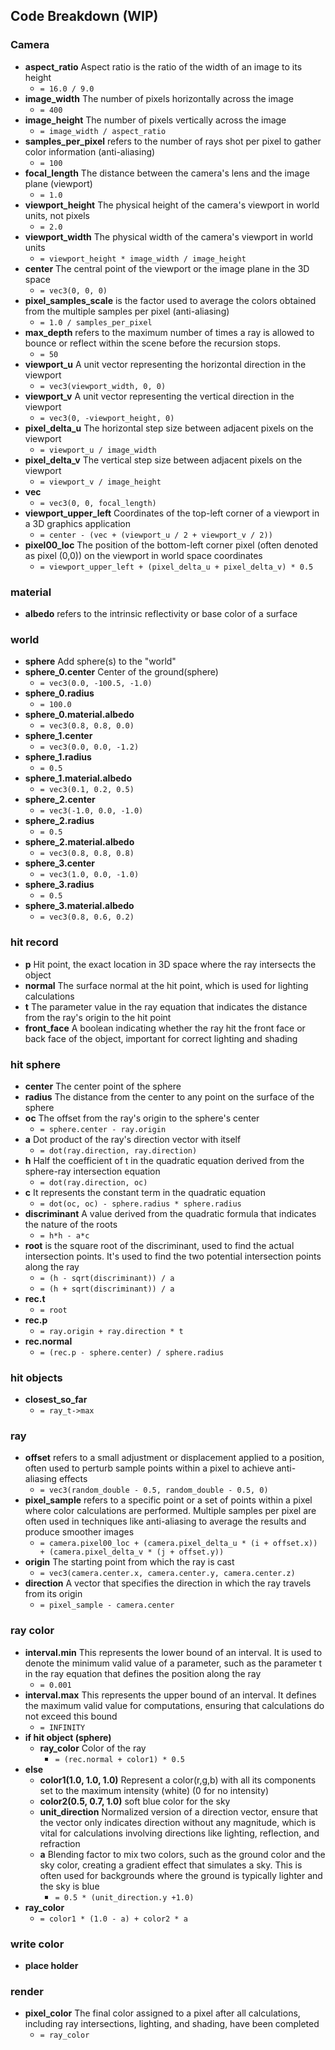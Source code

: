 ## Code Breakdown (WIP)

### Camera
- **aspect_ratio** Aspect ratio is the ratio of the width of an image to its height
  - `= 16.0 / 9.0`
- **image_width** The number of pixels horizontally across the image
  - `= 400`
- **image_height** The number of pixels vertically across the image
  - `= image_width / aspect_ratio`
- **samples_per_pixel** refers to the number of rays shot per pixel to gather color information (anti-aliasing)
  - `= 100`
- **focal_length** The distance between the camera's lens and the image plane (viewport)
  - `= 1.0`
- **viewport_height** The physical height of the camera's viewport in world units, not pixels
  - `= 2.0`
- **viewport_width** The physical width of the camera's viewport in world units
  - `= viewport_height * image_width / image_height`
- **center** The central point of the viewport or the image plane in the 3D space
  - `= vec3(0, 0, 0)`
- **pixel_samples_scale** is the factor used to average the colors obtained from the multiple samples per pixel (anti-aliasing)
  - `= 1.0 / samples_per_pixel`
- **max_depth** refers to the maximum number of times a ray is allowed to bounce or reflect within the scene before the recursion stops.
  - `= 50`
- **viewport_u** A unit vector representing the horizontal direction in the viewport
  - `= vec3(viewport_width, 0, 0)`
- **viewport_v** A unit vector representing the vertical direction in the viewport
  - `= vec3(0, -viewport_height, 0)`
- **pixel_delta_u** The horizontal step size between adjacent pixels on the viewport
  - `= viewport_u / image_width`
- **pixel_delta_v** The vertical step size between adjacent pixels on the viewport
  - `= viewport_v / image_height`
- **vec**
  - `= vec3(0, 0, focal_length)`
- **viewport_upper_left** Coordinates of the top-left corner of a viewport in a 3D graphics application
  - `= center - (vec + (viewport_u / 2 + viewport_v / 2))`
- **pixel00_loc** The position of the bottom-left corner pixel (often denoted as pixel (0,0)) on the viewport in world space coordinates
  - `= viewport_upper_left + (pixel_delta_u + pixel_delta_v) * 0.5`

### material
- **albedo** refers to the intrinsic reflectivity or base color of a surface

### world
- **sphere** Add sphere(s) to the "world"
- **sphere_0.center** Center of the ground(sphere)
  - `= vec3(0.0, -100.5, -1.0)`
- **sphere_0.radius**
   - `= 100.0`
- **sphere_0.material.albedo**
  - `= vec3(0.8, 0.8, 0.0)`
- **sphere_1.center** 
  - `= vec3(0.0, 0.0, -1.2)`
- **sphere_1.radius** 
  - `= 0.5`
- **sphere_1.material.albedo**
  - `= vec3(0.1, 0.2, 0.5)`
- **sphere_2.center** 
  - `= vec3(-1.0, 0.0, -1.0)`
- **sphere_2.radius** 
  - `= 0.5`
- **sphere_2.material.albedo**
  - `= vec3(0.8, 0.8, 0.8)`
- **sphere_3.center** 
  - `= vec3(1.0, 0.0, -1.0)`
- **sphere_3.radius** 
  - `= 0.5`
- **sphere_3.material.albedo**
  - `= vec3(0.8, 0.6, 0.2)`

### hit record
- **p** Hit point, the exact location in 3D space where the ray intersects the object
- **normal** The surface normal at the hit point, which is used for lighting calculations
- **t** The parameter value in the ray equation that indicates the distance from the ray's origin to the hit point
- **front_face** A boolean indicating whether the ray hit the front face or back face of the object, important for correct lighting and shading

### hit sphere
- **center** The center point of the sphere
- **radius** The distance from the center to any point on the surface of the sphere
- **oc** The offset from the ray's origin to the sphere's center
  - `= sphere.center - ray.origin`
- **a** Dot product of the ray's direction vector with itself
  - `= dot(ray.direction, ray.direction)`
- **h** Half the coefficient of t in the quadratic equation derived from the sphere-ray intersection equation
  - `= dot(ray.direction, oc)`
- **c** It represents the constant term in the quadratic equation
  - `= dot(oc, oc) - sphere.radius * sphere.radius` 
- **discriminant** A value derived from the quadratic formula that indicates the nature of the roots
  - `= h*h - a*c`
- **root** is the square root of the discriminant, used to find the actual intersection points. It's used to find the two potential intersection points along the ray
  - `= (h - sqrt(discriminant)) / a`
  - `= (h + sqrt(discriminant)) / a`
- **rec.t**
  - `= root`
- **rec.p**
  - `= ray.origin + ray.direction * t`
- **rec.normal**
  - `= (rec.p - sphere.center) / sphere.radius`

### hit objects
- **closest_so_far**
  - `= ray_t->max`

### ray
- **offset** refers to a small adjustment or displacement applied to a position, often used to perturb sample points within a pixel to achieve anti-aliasing effects
  - `= vec3(random_double - 0.5, random_double - 0.5, 0)`
- **pixel_sample** refers to a specific point or a set of points within a pixel where color calculations are performed. Multiple samples per pixel are often used in techniques like anti-aliasing to average the results and produce smoother images
  - `= camera.pixel00_loc + (camera.pixel_delta_u * (i + offset.x)) + (camera.pixel_delta_v * (j + offset.y))`
- **origin** The starting point from which the ray is cast
  - `= vec3(camera.center.x, camera.center.y, camera.center.z)`
- **direction** A vector that specifies the direction in which the ray travels from its origin
  - `= pixel_sample - camera.center`

### ray color
- **interval.min** This represents the lower bound of an interval. It is used to denote the minimum valid value of a parameter, such as the parameter t in the ray equation that defines the position along the ray
  - `= 0.001`
- **interval.max** This represents the upper bound of an interval. It defines the maximum valid value for computations, ensuring that calculations do not exceed this bound
  - `= INFINITY`
- **if hit object (sphere)**
  - **ray_color** Color of the ray
    - `= (rec.normal + color1) * 0.5`
- **else**
  - **color1(1.0, 1.0, 1.0)** Represent a color(r,g,b) with all its components set to the maximum intensity (white) (0 for no intensity)
  - **color2(0.5, 0.7, 1.0)** soft blue color for the sky
  - **unit_direction** Normalized version of a direction vector, ensure that the vector only indicates direction without any magnitude, which is vital for calculations involving directions like lighting, reflection, and refraction
  - **a** Blending factor to mix two colors, such as the ground color and the sky color, creating a gradient effect that simulates a sky. This is often used for backgrounds where the ground is typically lighter and the sky is blue
    - `= 0.5 * (unit_direction.y +1.0)`
- **ray_color**
    - `= color1 * (1.0 - a) + color2 * a`

### write color
- **place holder**

### render
- **pixel_color** The final color assigned to a pixel after all calculations, including ray intersections, lighting, and shading, have been completed
  - `= ray_color`
